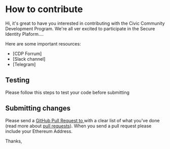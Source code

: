 # How to contribute
Hi, it's great to have you interested in contributing with the Civic Community Development Program.
We're all ver excited to participate in the Secure Identity Plaform....
 
Here are some important resources:
 * [CDP Forrum]
 * [Slack channel]
 * [Telegram] 

## Testing

Please follow this steps to test your code before submitting

## Submitting changes
Please send a [GitHub Pull Request to ](https://github.com/) with a clear list of what you've done (read more about [pull requests](http://help.github.com/pull-requests/)). When you send a pull request please include your Ethereum Address.

Thanks,

